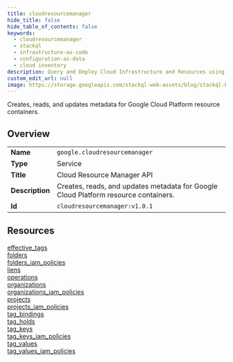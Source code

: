 ```yaml
---
title: cloudresourcemanager
hide_title: false
hide_table_of_contents: false
keywords:
  - cloudresourcemanager
  - stackql
  - infrastructure-as-code
  - configuration-as-data
  - cloud inventory
description: Query and Deploy Cloud Infrastructure and Resources using SQL
custom_edit_url: null
image: https://storage.googleapis.com/stackql-web-assets/blog/stackql-blog-post-featured-image.png
---
```

Creates, reads, and updates metadata for Google Cloud Platform resource containers.  
    

## Overview
<table><tbody>
<tr><td><b>Name</b></td><td><code>google.cloudresourcemanager</code></td></tr>
<tr><td><b>Type</b></td><td>Service</td></tr>
<tr><td><b>Title</b></td><td>Cloud Resource Manager API</td></tr>
<tr><td><b>Description</b></td><td>Creates, reads, and updates metadata for Google Cloud Platform resource containers.</td></tr>
<tr><td><b>Id</b></td><td><code>cloudresourcemanager:v1.0.1</code></td></tr>
</tbody></table>

## Resources
<div class="row">
<div class="providerDocColumn">
<a href="/providers/google/cloudresourcemanager/effective_tags/">effective_tags</a><br />
<a href="/providers/google/cloudresourcemanager/folders/">folders</a><br />
<a href="/providers/google/cloudresourcemanager/folders_iam_policies/">folders_iam_policies</a><br />
<a href="/providers/google/cloudresourcemanager/liens/">liens</a><br />
<a href="/providers/google/cloudresourcemanager/operations/">operations</a><br />
<a href="/providers/google/cloudresourcemanager/organizations/">organizations</a><br />
<a href="/providers/google/cloudresourcemanager/organizations_iam_policies/">organizations_iam_policies</a><br />
<a href="/providers/google/cloudresourcemanager/projects/">projects</a><br />
</div>
<div class="providerDocColumn">
<a href="/providers/google/cloudresourcemanager/projects_iam_policies/">projects_iam_policies</a><br />
<a href="/providers/google/cloudresourcemanager/tag_bindings/">tag_bindings</a><br />
<a href="/providers/google/cloudresourcemanager/tag_holds/">tag_holds</a><br />
<a href="/providers/google/cloudresourcemanager/tag_keys/">tag_keys</a><br />
<a href="/providers/google/cloudresourcemanager/tag_keys_iam_policies/">tag_keys_iam_policies</a><br />
<a href="/providers/google/cloudresourcemanager/tag_values/">tag_values</a><br />
<a href="/providers/google/cloudresourcemanager/tag_values_iam_policies/">tag_values_iam_policies</a><br />
</div>
</div>
